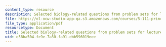 ```yaml
---
content_type: resource
description: Selected biology-related questions from problem sets for lectures 10-20.
file: https://ol-ocw-studio-app-qa.s3.amazonaws.com/courses/5-111-principles-of-chemical-science-fall-2008/e58ba504fc9e7a30fa91ebb596019eee_L10to20Bio.pdf
file_type: application/pdf
resourcetype: Document
title: Selected biology-related questions from problem sets for lectures 10-20
uid: e58ba504-fc9e-7a30-fa91-ebb596019eee
---
```

